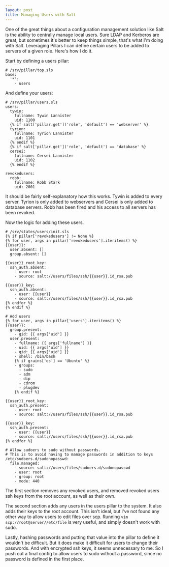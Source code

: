 ```yaml
---
layout: post
title: Managing Users with Salt
---
```


One of the great things about a configuration management solution like Salt is the ability to centrally manage local users. Sure LDAP and Kerberos are great, but sometimes it's better to keep things simple, that's what I'm doing with Salt. Leveraging Pillars I can define certain users to be added to servers of a given role. Here's how I do it.

Start by defining a users pillar:

```sls 
# /srv/pillar/top.sls
base:
  '*':
    - users
```

And define your users:

```sls
# /srv/pillar/users.sls
users:
  tywin:
    fullname: Tywin Lannister
    uid: 1100
  {% if salt['pillar.get']('role', 'default') == 'webserver' %}
  tyrion:
    fullname: Tyrion Lannister
    uid: 1101
  {% endif %}
  {% if salt['pillar.get']('role', 'default') == 'database' %}
  cersei:
    fullname: Cersei Lannister
    uid: 1102
  {% endif %}

revokedusers:
  robb:
    fullname: Robb Stark
    uid: 2001
```

It should be fairly self-explanatory how this works. Tywin is added to every server. Tyrion is only added to webservers and Cersei is only added to database servers. Robb has been fired and his access to all servers has been revoked.

Now the logic for adding these users.

```sls
# /srv/states/users/init.sls
{% if pillar['revokedusers'] != None %}
{% for user, args in pillar['revokedusers'].iteritems() %}
{{user}}:
  user.absent: []
  group.absent: []

{{user}}_root_key:
  ssh_auth.absent:
    - user: root
    - source: salt://users/files/ssh/{{user}}.id_rsa.pub

{{user}}_key:
  ssh_auth.absent:
    - user: {{user}}
    - source: salt://users/files/ssh/{{user}}.id_rsa.pub
{% endfor %}
{% endif %}

# Add users
{% for user, args in pillar['users'].iteritems() %}
{{user}}:
  group.present:
    - gid: {{ args['uid'] }}
  user.present:
    - fullname: {{ args['fullname'] }}
    - uid: {{ args['uid'] }}
    - gid: {{ args['uid'] }}
    - shell: /bin/bash
    {% if grains['os'] == 'Ubuntu' %}
    - groups:
      - sudo
      - adm
      - dip
      - cdrom
      - plugdev
    {% endif %}

{{user}}_root_key:
  ssh_auth.present:
    - user: root
    - source: salt://users/files/ssh/{{user}}.id_rsa.pub

{{user}}_key:
  ssh_auth.present:
    - user: {{user}}
    - source: salt://users/files/ssh/{{user}}.id_rsa.pub
{% endfor %}

# Allow sudoers to sudo without passwords.
# This is to avoid having to manage passwords in addition to keys
/etc/sudoers.d/sudonopasswd:
  file.managed:
    - source: salt://users/files/sudoers.d/sudonopasswd
    - user: root
    - group: root
    - mode: 440
```

The first section removes any revoked users, and removed revoked users ssh keys from the root account, as well as their own.

The second section adds any users in the users pillar to the system. It also adds their keys to the root account. This isn't ideal, but I've not found any other way to allow users to edit files over scp. Running `vim scp://root@server//etc/file` is very useful, and simply doesn't work with sudo.

Lastly, hashing passwords and putting that value into the pillar to define it wouldn't be difficult. But it does make it difficult for users to change their passwords. And with encrypted ssh keys, it seems unnecessary to me. So I push out a final config to allow users to sudo without a password, since no password is defined in the first place. 
